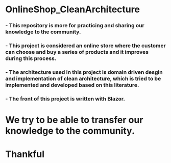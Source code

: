 # OnlineShop_CleanArchitecture

### - This repository is more for practicing and sharing our knowledge to the community.
### - This project is considered an online store where the customer can choose and buy a series of products and it improves during this process.
### - The architecture used in this project is domain driven desgin and implementation of clean architecture, which is tried to be implemented and developed based on this literature.
### - The front of this project is written with Blazor.

# We try to be able to transfer our knowledge to the community.

# Thankful
